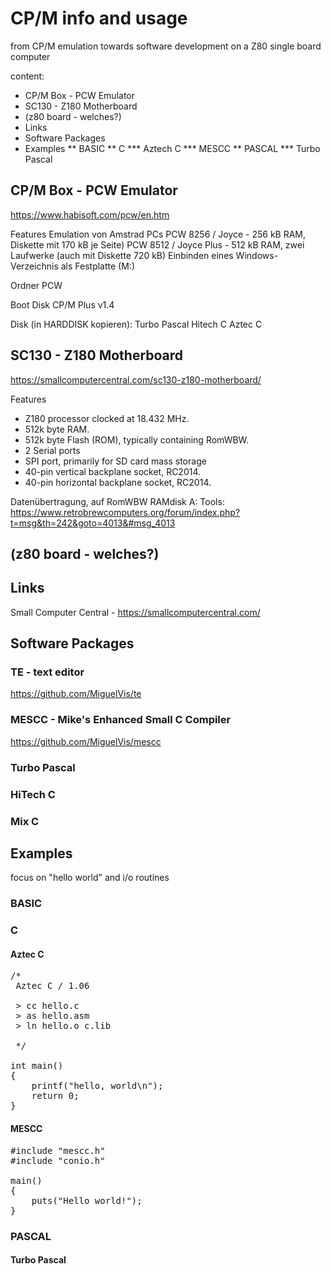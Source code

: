 # CP/M info and usage #

from CP/M emulation towards software development on a Z80 single board computer

content:
* CP/M Box - PCW Emulator
* SC130 - Z180 Motherboard
* (z80 board - welches?)
* Links
* Software Packages 
* Examples
** BASIC
** C
*** Aztech C
*** MESCC
** PASCAL
*** Turbo Pascal



## CP/M Box - PCW Emulator ##
https://www.habisoft.com/pcw/en.htm

Features
Emulation von Amstrad PCs
PCW 8256 / Joyce - 256 kB RAM, Diskette mit 170 kB je Seite)
PCW 8512 / Joyce Plus - 512 kB RAM, zwei Laufwerke (auch mit Diskette 720 kB)
Einbinden eines Windows-Verzeichnis als Festplatte (M:)

Ordner PCW

Boot Disk CP/M Plus v1.4

Disk (in HARDDISK kopieren):
Turbo Pascal
Hitech C
Aztec C



## SC130 - Z180 Motherboard ##
https://smallcomputercentral.com/sc130-z180-motherboard/

Features
* Z180 processor clocked at 18.432 MHz.
* 512k byte RAM.
* 512k byte Flash (ROM), typically containing RomWBW.
* 2 Serial ports
* SPI port, primarily for SD card mass storage
* 40-pin vertical backplane socket, RC2014.
* 40-pin horizontal backplane socket, RC2014.


Datenübertragung, auf RomWBW RAMdisk A:	Tools: 
https://www.retrobrewcomputers.org/forum/index.php?t=msg&th=242&goto=4013&#msg_4013







## (z80 board - welches?) ##



## Links ##

Small Computer Central - https://smallcomputercentral.com/



## Software Packages ##

### TE - text editor ###
https://github.com/MiguelVis/te

### MESCC - Mike's Enhanced Small C Compiler ###
https://github.com/MiguelVis/mescc



### Turbo Pascal ###

### HiTech C ###

### Mix C ###




## Examples ##

focus on "hello world" and i/o routines


### BASIC ###




### C ###
 
#### Aztec C ####

<pre>
/* 
 Aztec C / 1.06
 
 > cc hello.c
 > as hello.asm
 > ln hello.o c.lib

 */

int main()
{
    printf("hello, world\n");
    return 0;
}
</pre>


#### MESCC ####

<pre>
#include "mescc.h"
#include "conio.h"

main()
{
    puts("Hello world!");
}
</pre>



### PASCAL ###

#### Turbo Pascal ####





